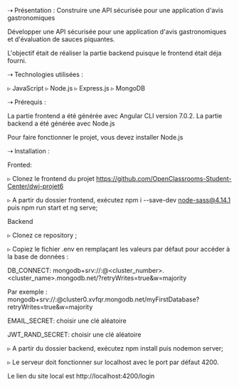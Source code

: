 ⇢ Présentation :  Construire une API sécurisée pour une application d'avis gastronomiques

Développer une API sécurisée pour une application d'avis gastronomiques et d'évaluation de sauces piquantes.

L'objectif était de réaliser la partie backend puisque le frontend était déja fourni.

⇢ Technologies utilisées :

▹ JavaScript
▹ Node.js
▹ Express.js
▹ MongoDB

⇢ Prérequis :

La partie frontend a été générée avec Angular CLI version 7.0.2. La partie backend a été générée avec Node.js

Pour faire fonctionner le projet, vous devez installer Node.js

⇢ Installation :

Fronted:

▹ Clonez le frontend du projet https://github.com/OpenClassrooms-Student-Center/dwj-projet6

▹ A partir du dossier frontend, exécutez npm i --save-dev node-sass@4.14.1 puis npm run start et  ng serve;


Backend

▹ Clonez ce repository ;

▹ Copiez le fichier .env en remplaçant les valeurs par défaut pour accéder à la base de données :

DB_CONNECT: mongodb+srv://<username>:<password>@<cluster_number>.<cluster_name>.mongodb.net/<databasename>?retryWrites=true&w=majority
  
Par exemple : mongodb+srv://<username>:<password>@cluster0.xvfqr.mongodb.net/myFirstDatabase?retryWrites=true&w=majority


EMAIL_SECRET: choisir une clé aléatoire

JWT_RAND_SECRET: choisir une clé aléatoire


▹ A partir du dossier backend, exécutez npm install puis nodemon server;

▹ Le serveur doit fonctionner sur localhost avec le port par défaut 4200. 

Le lien du site local est http://localhost:4200/login


